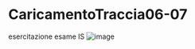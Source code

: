 # CaricamentoTraccia06-07
esercitazione esame IS
![image](https://user-images.githubusercontent.com/101145917/178272998-e0b31703-1037-4d6f-9fc9-513c263b7ae4.png)
